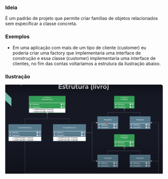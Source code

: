 ### Ideia

É um padrão de projeto que permite criar familias de objetos relacionados sem especificar a classe concreta.

### Exemplos
  - Em uma aplicação com mais de um tipo de cliente (customer) 
  eu poderia criar uma factory que implementaria uma interface de construção e essa classe (customer) implementaria uma interface de clientes, no fim das contas voltaríamos a estrutura da ilustração abaixo.

### Ilustração
![Alt text](image-1.png)